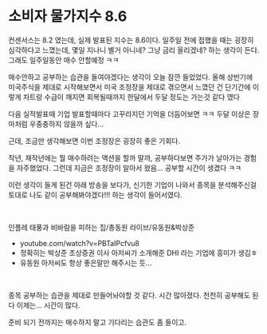 # 소비자 물가지수 8.6

컨센서스는 8.2 였는데, 실제 발표된 지수는 8.6이다. 일주일 전에 접했을 때는 굉장히 심각하다고 느꼈는데, 몇일 지나니 별거 아니네? 그냥 금리 올리겠네? 하는 생각이 든다. 그래도 일주일동안 매수 안할예정 ㅋㅋ<br>

매수안하고 공부하는 습관을 들여야겠다는 생각이 오늘 잠깐 들었었다. 올해 상반기에 미국주식을 제대로 시작해보면서 미국 조정장을 제대로 겪으면서 느꼈던 건 단기간에 이렇게 차트랑 수급이 깨지면 회복될때까지 한달에서 두달 정도는 가는것 같다 였다<br>

다음 실적발표때 기업 발표할때마다 고꾸라지던 기억을 더듬어보면 ㅋㅋ 두달 이상은 장마처럼 우중충하지 않을까 싶다...<br>

근데, 조금만 생각해보면 이번 조정장은 굉장히 좋은 기회다.<br>

작년, 재작년에는 뭘 매수하려는 액션을 할까 말까, 공부하다보면 주가가 날아가는 경험을 자주했었다. 그런데 지금은 조정장이 알아서 왔음... 공부할 시간이 생겼다 ㅋㅋ <br>

이런 생각이 들게 된건 아래 방송을 보다가, 신기한 기업이 나와서 종목을 분석해주신걸 토대로 나도 같이 공부해봐야겠다!!! 하는 생각이 들어서였다.<br>

<br>

인플레 태풍과 비바람을 피하는 집/총동원 라이브/유동원&박상준 

- youtube.com/watch?v=PBTaIPcfvu8 <br>
- 정확히는 박상준 초상증권 이사 아저씨가 소개해준 DHI 라는 기업에 흥미가 생김ㅎ
- 유동원 아저씨도 항상 좋은말만 해주시는 듯...

<br>

종목 공부하는 습관을 제대로 만들어놔야할 것 같다. 시간 많아졌다. 천천히 공부해도 된다 이제는... 시간이 많다.<br>

준비 되기 전까지는 매수하지 말고 기다리는 습관도 좀 들이고.<br>

<br>